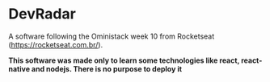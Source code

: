 # DevRadar
A software following the Oministack week 10 from Rocketseat (https://rocketseat.com.br/).

**This software was made only to learn some technologies like react, react-native and nodejs. There is no purpose to deploy it**

